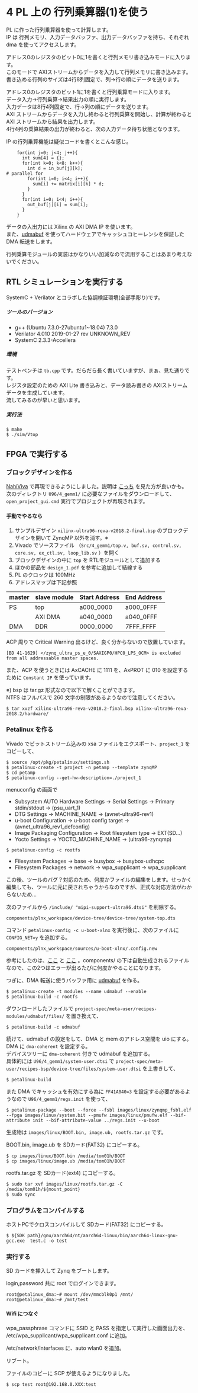 # 4 PL 上の 行列乗算器(1)を使う

PL に作った行列乗算器を使って計算します。  
IP は 行列メモリ、入力データバッファ、出力データバッファを持ち、それぞれ dma を使ってアクセスします。

アドレス0のレジスタのビット0に1を書くと行列メモリ書き込みモードに入ります。  
このモードで AXIストリームからデータを入力して行列メモリに書き込みます。  
書き込める行列のサイズは4行8列固定で、列→行の順にデータを送ります。

アドレス0のレジスタのビット1に1を書くと行列乗算モードに入ります。  
データ入力→行列乗算→結果出力の順に実行します。  
入力データは8行4列固定で、行→列の順にデータを送ります。  
AXI ストリームからデータを入力し終わると行列乗算を開始し、計算が終わると AXI ストリームから結果を出力します。  
4行4列の乗算結果の出力が終わると、次の入力データ待ち状態となります。

IP の行列乗算機能は疑似コードを書くとこんな感じ。

```
    for(int j=0; j<4; j++){
      int sum[4] = {};
      for(int k=0; k<8; k++){
      	int d = in_buf[j][k];
# parallel for
        for(int i=0; i<4; i++){
          sum[i] += matrix[i][k] * d;
        }
      }
      for(int i=0; i<4; i++){
        out_buf[j][i] = sum[i];
      }
    }
```

データの入出力には Xilinx の AXI DMA IP を使います。  
また、[udmabuf](https://github.com/ikwzm/udmabuf/blob/master/Readme.ja.md) を使ってハードウェアでキャッシュコヒーレンシを保証した  DMA 転送をします。

行列乗算モジュールの実装はかなりいい加減なので流用することはあまり考えないでください。

## RTL シミュレーションを実行する

SystemC + Verilator とコラボした協調検証環境(全部手彫り)です。

##### ツールのバージョン

- g++ (Ubuntu 7.3.0-27ubuntu1~18.04) 7.3.0
- Verilator 4.010 2019-01-27 rev UNKNOWN_REV
- SystemC 2.3.3-Accellera

##### 環境

テストベンチは ```tb.cpp``` です。だらだら長く書いていますが、まぁ、見た通りです。  
レジスタ設定のための AXI Lite 書き込みと、データ読み書きの AXIストリームデータを生成しています。  
流してみるのが早いと思います。

##### 実行法

```
$ make
$ ./sim/Vtop
```

## FPGA で実行する

### ブロックデザインを作る

[NahiViva](https://github.com/tokuden/NahiViva) で再現できるようにしました。説明は [こっち](http://nahitafu.cocolog-nifty.com/nahitafu/2019/05/post-2cfa5c.html) を見た方が良いかも。  
次のディレクトリ ```U96/4_gemm1/``` に必要なファイルをダウンロードして、```open_project_gui.cmd``` 実行でプロジェクトが再現されます。

#### 手動でやるなら

1. サンプルデザイン ```xilinx-ultra96-reva-v2018.2-final.bsp``` のブロックデザインを開いて ZynqMP 以外を消す。※
2. Vivado でソースファイル （```Src/4_gemm1/top.v, buf.sv, control.sv, core.sv, ex_ctl.sv, loop_lib.sv``` ）を開く
3. ブロックデザインの中に ```top``` を RTLモジュールとして追加する
4. ほかの部品を ```design_1.pdf``` を参考に追加して結線する
5. PL のクロックは 100MHz
6. アドレスマップは下記参照

| master | slave module | Start Address | End Address |
| ------ | ------------ | ------------- | ----------- |
| PS     | top          | a000_0000     | a000_0FFF   |
|        | AXI DMA      | a040_0000     | a040_0FFF   |
| DMA    | DDR          | 0000_0000     | 7FFF_FFFF   |

ACP 周りで Critical Warning 出るけど、良く分からないので放置しています。

```
[BD 41-1629] </zynq_ultra_ps_e_0/SAXIGP0/HPC0_LPS_OCM> is excluded from all addressable master spaces.
```

また、ACP を使うときには AxCACHE に 1111 を、AxPROT に 010 を設定するために ```Constant IP``` を使っています。

※) bsp は tar.gz 形式なので以下で解くことができます。  
NTFS はフルパスで 260 文字の制限があるようなので注意してください。

```
$ tar xvzf xilinx-ultra96-reva-v2018.2-final.bsp xilinx-ultra96-reva-2018.2/hardware/
```



### Petalinux を作る

Vivado でビットストリーム込みの xsa ファイルをエクスポート、```project_1``` をコピーして、

```
$ source /opt/pkg/petalinux/settings.sh
$ petalinux-create -t project -n petamp --template zynqMP
$ cd petamp
$ petalinux-config --get-hw-description=./project_1
```

menuconfig の画面で

- Subsystem AUTO Hardware Settings → Serial Settings → Primary stdin/stdout → (psu_uart_1)
- DTG Settings → MACHINE_NAME → (avnet-ultra96-rev1)
- u-boot Configuration → u-boot config target → (avnet_ultra96_rev1_defconfig)
- Image Packaging Configuration → Root filesystem type → EXT(SD...)
- Yocto Settings → YOCTO_MACHINE_NAME → (ultra96-zynqmp)

```
$ petalinux-config -c rootfs
```

- Filesystem Packages → base → busybox → busybox-udhcpc
- Filesystem Packages → network → wpa_supplicant → wpa_supplicant

この後、ツールのバグ？対応のため、何度かファイルの編集をします。せっかく編集しても、ツールに元に戻されちゃうからなのですが、正式な対応方法がわからないため…

次のファイルから ```/include/ "mipi-support-ultra96.dtsi"``` を削除する。

```
components/plnx_workspace/device-tree/device-tree/system-top.dts
```

コマンド ```petalinux-config -c u-boot-xlnx``` を実行後に、次のファイルに ```CONFIG_NET=y``` を追加する。

```
components/plnx_workspace/sources/u-boot-xlnx/.config.new
```

参考にしたのは、[ここ](https://github.com/Avnet/Ultra96-PYNQ) と [ここ](https://forums.xilinx.com/t5/Embedded-Linux/petalinux2019-2-u-boot-compile-error-for-ultra96-board/td-p/1039492) 。components/ の下は自動生成されるファイルなので、この2つはエラーが出るたびに何度かやることになります。

つぎに、DMA 転送に使うバッファ用に [udmabuf](https://github.com/ikwzm/udmabuf/blob/master/Readme.ja.md) を作る。

```
$ petalinux-create -t modules --name udmabuf --enable
$ petalinux-build -c rootfs
```

ダウンロードしたファイルで ```project-spec/meta-user/recipes-modules/udmabuf/files/``` を置き換えて、

```
$ petalinux-build -c udmabuf
```

続けて、udmabuf の設定をして、DMA と mem のアドレス空間を uio にする。  
DMA に ```dma-coherent``` を設定する。  
デバイスツリーに ```dma-coherent``` 付きで udmabuf を追加する。  
具体的には ```U96/4_gemm1/system-user.dtsi``` で ```project-spec/meta-user/recipes-bsp/device-tree/files/system-user.dtsi``` を上書きして、

```
$ petalinux-build
```

また DMA でキャッシュを有効にする為に ```FF41A040=3``` を設定する必要があるようなので ```U96/4_gemm1/regs.init``` を使って、

```
$ petalinux-package --boot --force --fsbl images/linux/zynqmp_fsbl.elf --fpga images/linux/system.bit --pmufw images/linux/pmufw.elf --bif-attribute init --bif-attribute-value ../regs.init --u-boot
```

生成物は ```images/linux/BOOT.bin, image.ub, rootfs.tar.gz``` です。

BOOT.bin,  image.ub を SDカード(FAT32) にコピーする。

```
$ cp images/linux/BOOT.bin /media/tom01h/BOOT
$ cp images/linux/image.ub /media/tom01h/BOOT
```

rootfs.tar.gz を SDカード(ext4) にコピーする。

```
$ sudo tar xvf images/linux/rootfs.tar.gz -C /media/tom01h/${mount_point}
$ sudo sync
```

### プログラムをコンパイルする

ホストPCでクロスコンパイルして SDカード(FAT32) にコピーする。

```
$ ${SDK path}/gnu/aarch64/nt/aarch64-linux/bin/aarch64-linux-gnu-gcc.exe  test.c -o test
```

### 実行する

SD カードを挿入して Zynq をブートします。

login,password 共に root でログインできます。

```
root@petalinux_dma:~# mount /dev/mmcblk0p1 /mnt/
root@petalinux_dma:~# /mnt/test
```

#### Wifi につなぐ

wpa_passphrase コマンドに SSID と PASS を指定して実行した画面出力を、 /etc/wpa_supplicant/wpa_supplicant.conf に追加。

/etc/network/interfaces に、auto wlan0 を追加。

リブート。

ファイルのコピーに SCP が使えるようになりました。

```
$ scp test root@192.168.0.XXX:test
```

